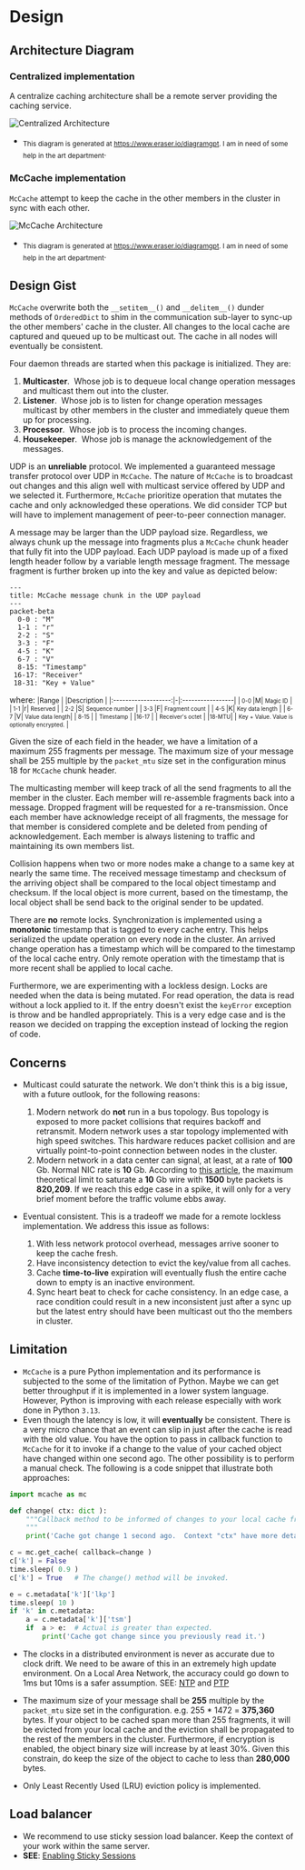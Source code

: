 # Design
## Architecture Diagram
### Centralized implementation
A centralize caching architecture shall be a remote server providing the caching service.

![Centralized Architecture](Centralize%20Architecture.png)
* <sub>This diagram is generated at https://www.eraser.io/diagramgpt.  I am in need of some help in the art department</sub>.

### McCache implementation
`McCache` attempt to keep the cache in the other members in the cluster in sync with each other.

![McCache Architecture](McCache%20Architecture.png)
* <sub>This diagram is generated at https://www.eraser.io/diagramgpt.  I am in need of some help in the art department</sub>.

## Design Gist
`McCache` overwrite both the `__setitem__()` and `__delitem__()` dunder methods of `OrderedDict` to shim in the communication sub-layer to sync-up the other members' cache in the cluster.  All changes to the local cache are captured and queued up to be multicast out.  The cache in all nodes will eventually be consistent.

Four daemon threads are started when this package is initialized.  They are:
1. **Multicaster**. &nbsp;Whose job is to dequeue local change operation messages and multicast them out into the cluster.
2. **Listener**. &nbsp;Whose job is to listen for change operation messages multicast by other members in the cluster and immediately queue them up for processing.
3. **Processor**. &nbsp;Whose job is to process the incoming changes.
4. **Housekeeper**. &nbsp;Whose job is manage the acknowledgement of the messages.

UDP is an **unreliable** protocol.  We implemented a guaranteed message transfer protocol over UDP in `McCache`.
The nature of `McCache` is to broadcast out changes and this align well with multicast service offered by UDP and we selected it.  Furthermore, `McCache` prioritize operation that mutates the cache and only acknowledged these operations.  We did consider TCP but will have to implement management of peer-to-peer connection manager.

A message may be larger than the UDP payload size.  Regardless, we always chunk up the message into fragments plus a `McCache` chunk header that fully fit into the UDP payload.  Each UDP payload is made up of a fixed length header follow by a variable length message fragment.  The message fragment is further broken up into the key and value as depicted below:
```mermaid
---
title: McCache message chunk in the UDP payload
---
packet-beta
  0-0 : "M"
  1-1 : "r"
  2-2 : "S"
  3-3 : "F"
  4-5 : "K"
  6-7 : "V"
  8-15: "Timestamp"
 16-17: "Receiver"
 18-31: "Key + Value"
```
where:
<small>
  |Range                | |Description       |
  |:-------------------:|-|:-----------------|
  |<small> 0-0  </small>|M| <small>Magic ID</small>         |
  |<small> 1-1  </small>|r| <small>Reserved</small>         |
  |<small> 2-2  </small>|S| <small>Sequence number</small>  |
  |<small> 3-3  </small>|F| <small>Fragment count</small>   |
  |<small> 4-5  </small>|K| <small>Key data length</small>  |
  |<small> 6-7  </small>|V| <small>Value data length</small>|
  |<small> 8-15 </small>| | <small>Timestamp</small>        |
  |<small>16-17 </small>| | <small>Receiver's octet</small> |
  |<small>18-MTU</small>| | <small>Key + Value.  Value is optionally encrypted.</small> |

</small>

Given the size of each field in the header, we have a limitation of a maximum 255 fragments per message.  The maximum size of your message shall be 255 multiple by the `packet_mtu` size set in the configuration minus 18 for `McCache` chunk header.

The multicasting member will keep track of all the send fragments to all the member in the cluster.  Each member will re-assemble fragments back into a message.  Dropped fragment will be requested for a re-transmission.  Once each member have acknowledge receipt of all fragments, the message for that member is considered complete and be deleted from pending of acknowledgement.  Each member is always listening to traffic and maintaining its own members list.

Collision happens when two or more nodes make a change to a same key at nearly the same time.  The received message timestamp and checksum of the arriving object shall be compared to the local object timestamp and checksum.  If the local object is more current, based on the timestamp, the local object shall be send back to the original sender to be updated.

There are **no** remote locks.  Synchronization is implemented using a **monotonic** timestamp that is tagged to every cache entry.  This helps serialized the update operation on every node in the cluster.  An arrived change operation has a timestamp which will be compared to the timestamp of the local cache entry.  Only remote operation with the timestamp that is more recent shall be applied to local cache.

Furthermore, we are experimenting with a lockless design.  Locks are needed when the data is being mutated.  For read operation, the data is read without a lock applied to it.  If the entry doesn't exist the `keyError` exception is throw and be handled appropriately.  This is a very edge case and is the reason we decided on trapping the exception instead of locking the region of code.


## Concerns
* Multicast could saturate the network.  We don't think this is a big issue, with a future outlook, for the following reasons:
  1. Modern network do **not** run in a bus topology.  Bus topology is exposed to more packet collisions that requires backoff and retransmit.  Modern network uses a star topology implemented with high speed switches.  This hardware reduces packet collision and are virtually point-to-point connection between nodes in the cluster.
  2. Modern network in a data center can signal, at least, at a rate of **100** Gb.  Normal NIC rate is **10** Gb.  According to [this article](https://www.fmad.io/blog/what-is-10g-line-rate), the maximum theoretical limit to saturate a **10** Gb wire with **1500** byte packets is **820,209**.  If we reach this edge case in a spike, it will only for a very brief moment before the traffic volume ebbs away.

* Eventual consistent.  This is a tradeoff we made for a remote lockless implementation.  We address this issue as follows:
  1. With less network protocol overhead, messages arrive sooner to keep the cache fresh.
  2. Have inconsistency detection to evict the key/value from all caches.
  3. Cache **time-to-live** expiration will eventually flush the entire cache down to empty is an inactive environment.
  4. Sync heart beat to check for cache consistency.  In an edge case, a race condition could result in a new inconsistent just after a sync up but the latest entry should have been multicast out tho the members in cluster.

## Limitation
* `McCache` is a pure Python implementation and its performance is subjected to the some of the limitation of Python.  Maybe we can get better throughput if it is implemented in a lower system language.  However, Python is improving with each release especially with work done in Python `3.13`.
* Even though the latency is low, it will **eventually** be consistent.  There is a very micro chance that an event can slip in just after the cache is read with the old value.  You have the option to pass in callback function to `McCache` for it to invoke if a change to the value of your cached object have changed within one second ago.  The other possibility is to perform a manual check.  The following is a code snippet that illustrate both approaches:

```python
import mcache as mc

def change( ctx: dict ):
    """Callback method to be informed of changes to your local cache from a remote update.
    """
    print('Cache got change 1 second ago.  Context "ctx" have more details.')

c = mc.get_cache( callback=change )
c['k'] = False
time.sleep( 0.9 )
c['k'] = True   # The change() method will be invoked.

e = c.metadata['k']['lkp']
time.sleep( 10 )
if 'k' in c.metadata:
    a = c.metadata['k']['tsm']
    if  a > e:  # Actual is greater than expected.
        print('Cache got change since you previously read it.')
```

* The clocks in a distributed environment is never as accurate due to clock drift.  We need to be aware of this in an extremely high update environment.  On a Local Area Network, the accuracy could go down to 1ms but 10ms is a safer assumption.  SEE: [NTP](https://timetoolsltd.com/ntp/ntp-timing-accuracy/) and [PTP](https://en.wikipedia.org/wiki/Precision_Time_Protocol)

* The maximum size of your message shall be **255** multiple by the `packet_mtu` size set in the configuration.  e.g. 255 * 1472 = **375,360** bytes.  If your object to be cached span more than 255 fragments, it will be evicted from your local cache and the eviction shall be propagated to the rest of the members in the cluster.  Furthermore, if encryption is enabled, the object binary size will increase by at least 30%.  Given this constrain, do keep the size of the object to cache to less than **280,000** bytes.

* Only Least Recently Used (LRU) eviction policy is implemented.

## Load balancer
* We recommend to use sticky session load balancer.  Keep the context of your work within the same server.
* <b>SEE</b>: <a href="https://www.youtube.com/watch?v=hTp4czOrvOY">Enabling Sticky Sessions</a>
